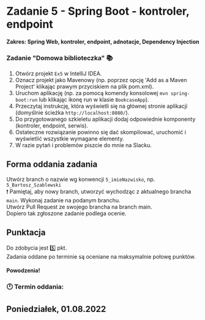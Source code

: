 # Zadanie 5 - Spring Boot - kontroler, endpoint
#### Zakres: Spring Web, kontroler, endpoint, adnotacje, Dependency Injection

### Zadanie "Domowa biblioteczka" :books:

1. Otwórz projekt `Ex5` w IntelliJ IDEA.
2. Oznacz projekt jako Mavenowy (np. poprzez opcję 'Add as a Maven Project' klikając prawym przyciskiem na plik pom.xml).
3. Uruchom aplikację (np. za pomocą komendy konsolowej `mvn spring-boot:run` lub klikając ikonę run w klasie `BookcaseApp`).
4. Przeczytaj instrukcję, która wyświetli się na głównej stronie aplikacji (domyślnie ścieżka `http://localhost:8080/`).
5. Do przygotowanego szkieletu aplikacji dodaj odpowiednie komponenty (kontroler, endpoint, serwis).
6. Ostateczne rozwiązanie powinno się dać skompilować, uruchomić i wyświetlić wszystkie wymagane elementy.
7. W razie pytań i problemów piszcie do mnie na Slacku.


## Forma oddania zadania
Utwórz branch o nazwie wg konwencji `5_imieNazwisko`, np. `5_Bartosz_Szablewski`  
:exclamation: Pamiętaj, aby nowy branch, utworzyć wychodząc z aktualnego brancha `main`.
Wykonaj zadanie na podanym branchu.  
Utwórz Pull Request ze swojego brancha na branch main.  
Dopiero tak zgłoszone zadanie podlega ocenie.


## Punktacja

Do zdobycia jest :five:  pkt.  
Zadania oddane po terminie są oceniane na maksymalnie połowę punktów.

#### Powodzenia!

### :clock12: Termin oddania:
## Poniedziałek, 01.08.2022